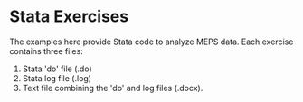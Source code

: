 # Stata Exercises

The examples here provide Stata code to analyze MEPS data. Each exercise contains three files:
1. Stata 'do' file (.do)
2. Stata log file (.log)
3. Text file combining the 'do' and log files (.docx).
